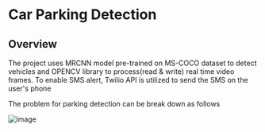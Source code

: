 # Car Parking Detection

## Overview

The project uses MRCNN model pre-trained on MS-COCO dataset to detect vehicles and OPENCV library to process(read & write) real time video frames.
To enable SMS alert, Twilio API is utilized to send the SMS on the user's phone

The problem for parking detection can be break down as follows

![image](/home/noor/Desktop/pipeline.png)
